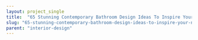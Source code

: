 ```yaml
---
layout: project_single
title:  "65 Stunning Contemporary Bathroom Design Ideas To Inspire Your Next Renovation"
slug: "65-stunning-contemporary-bathroom-design-ideas-to-inspire-your-next-renovation"
parent: "interior-design"
---
```

 